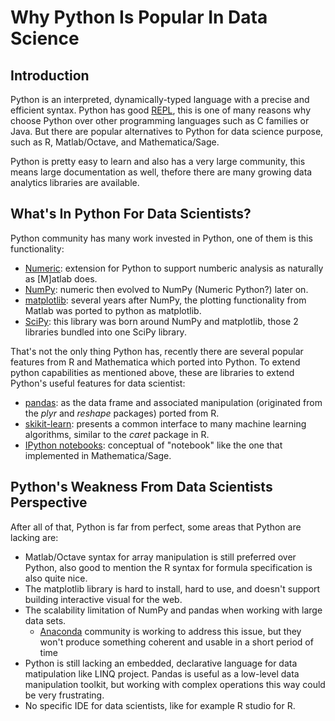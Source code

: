 # Why Python Is Popular In Data Science

## Introduction

Python is an interpreted, dynamically-typed language with a precise and efficient syntax. Python has good [REPL](https://en.wikipedia.org/wiki/Read%E2%80%93eval%E2%80%93print_loop), this is one of many reasons why choose Python over other programming languages such as C families or Java. But there are popular alternatives to Python for data science purpose, such as R, Matlab/Octave, and Mathematica/Sage.

Python is pretty easy to learn and also has a very large community, this means large documentation as well, thefore there are many growing data analytics libraries are available.

## What's In Python For Data Scientists?

Python community has many work invested in Python, one of them is this functionality:
- [Numeric](http://hugunin.net/story_of_jython.html): extension for Python to support numberic analysis as naturally as [M]atlab does.
- [NumPy](http://www.numpy.org/): numeric then evolved to NumPy (Numeric Python?) later on.
- [matplotlib](http://matplotlib.org/): several years after NumPy, the plotting functionality from Matlab was ported to python as matplotlib.
- [SciPy](https://www.scipy.org/): this library was born around NumPy and matplotlib, those 2 libraries bundled into one SciPy library.

That's not the only thing Python has, recently there are several popular features from R and Mathematica which ported into Python. To extend python capabilities as mentioned above, these are libraries to extend Python's useful features for data scientist:
- [pandas](http://pandas.pydata.org/): as the data frame and associated manipulation (originated from the *plyr* and *reshape* packages) ported from R.
- [skikit-learn](http://scikit-learn.org/stable/): presents a common interface to many machine learning algorithms, similar to the *caret* package in R.
- [IPython notebooks](http://blog.fperez.org/2012/01/ipython-notebook-historical.html): conceptual of "notebook" like the one that implemented in Mathematica/Sage.

## Python's Weakness From Data Scientists Perspective

After all of that, Python is far from perfect, some areas that Python are lacking are:
- Matlab/Octave syntax for array manipulation is still preferred over Python, also good to mention the R syntax for formula specification is also quite nice.
- The matplotlib library is hard to install, hard to use, and doesn't support building interactive visual for the web.
- The scalability limitation of NumPy and pandas when working with large data sets.
	- [Anaconda](https://www.anaconda.com/) community is working to address this issue, but they won't produce something coherent and usable in a short period of time
- Python is still lacking an embedded, declarative language for data matipulation like LINQ project. Pandas is useful as a low-level data manipulation toolkit, but working with complex operations this way could be very frustrating.
- No specific IDE for data scientists, like for example R studio for R.
